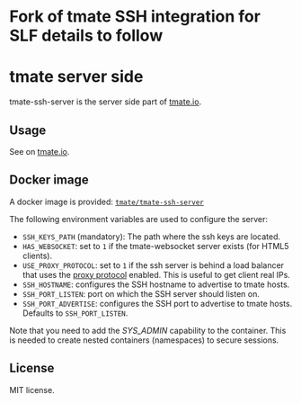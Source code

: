 Fork of tmate SSH integration for SLF details to follow
==================

tmate server side
==================

tmate-ssh-server is the server side part of [tmate.io](http://tmate.io/).

Usage
-----

See on [tmate.io](http://tmate.io/).

Docker image
-----------

A docker image is provided:
[`tmate/tmate-ssh-server`](https://hub.docker.com/r/tmate/tmate-ssh-server)

The following environment variables are used to configure the server:

* `SSH_KEYS_PATH` (mandatory): The path where the ssh keys are located.
* `HAS_WEBSOCKET`: set to `1` if the tmate-websocket server exists (for HTML5
  clients).
* `USE_PROXY_PROTOCOL`: set to `1` if the ssh server is behind a load balancer
  that uses the [proxy protocol](http://www.haproxy.org/download/1.8/doc/proxy-protocol.txt) enabled.
  This is useful to get client real IPs.
* `SSH_HOSTNAME`: configures the SSH hostname to advertise to tmate hosts.
* `SSH_PORT_LISTEN`: port on which the SSH server should listen on.
* `SSH_PORT_ADVERTISE`: configures the SSH port to advertise to tmate hosts.
  Defaults to `SSH_PORT_LISTEN`.

Note that you need to add the *SYS_ADMIN* capability to the container.
This is needed to create nested containers (namespaces) to secure sessions.

License
--------

MIT license.
